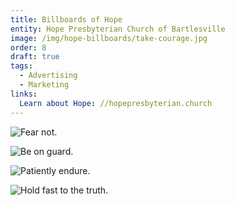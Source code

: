 ```yaml
---
title: Billboards of Hope
entity: Hope Presbyterian Church of Bartlesville
image: /img/hope-billboards/take-courage.jpg
order: 8
draft: true
tags:
  - Advertising
  - Marketing
links:
  Learn about Hope: //hopepresbyterian.church
---
```


![Fear not.](/img/hope-billboards/fear-not.jpg)

![Be on guard.](/img/hope-billboards/be-on-guard.jpg)

![Patiently endure.](/img/hope-billboards/patiently-endure.jpg)

![Hold fast to the truth.](/img/hope-billboards/hold-fast-to-the-truth.jpg)